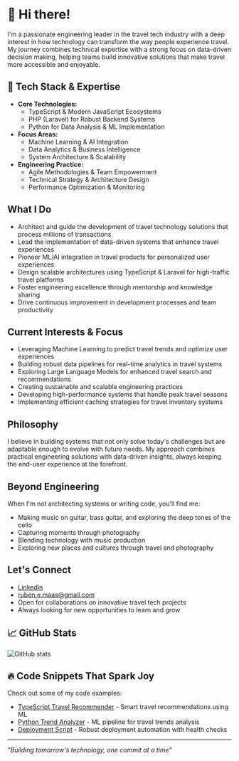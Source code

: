 # 👋 Hi there! 

I'm a passionate engineering leader in the travel tech industry with a deep interest in how technology can transform the way people experience travel. My journey combines technical expertise with a strong focus on data-driven decision making, helping teams build innovative solutions that make travel more accessible and enjoyable.

## 🔧 Tech Stack & Expertise

- **Core Technologies:** 
  - TypeScript & Modern JavaScript Ecosystems
  - PHP (Laravel) for Robust Backend Systems
  - Python for Data Analysis & ML Implementation
- **Focus Areas:** 
  - Machine Learning & AI Integration
  - Data Analytics & Business Intelligence
  - System Architecture & Scalability
- **Engineering Practice:** 
  - Agile Methodologies & Team Empowerment
  - Technical Strategy & Architecture Design
  - Performance Optimization & Monitoring

## What I Do

- Architect and guide the development of travel technology solutions that process millions of transactions
- Lead the implementation of data-driven systems that enhance travel experiences
- Pioneer ML/AI integration in travel products for personalized user experiences
- Design scalable architectures using TypeScript & Laravel for high-traffic travel platforms
- Foster engineering excellence through mentorship and knowledge sharing
- Drive continuous improvement in development processes and team productivity

## Current Interests & Focus

- Leveraging Machine Learning to predict travel trends and optimize user experiences
- Building robust data pipelines for real-time analytics in travel systems
- Exploring Large Language Models for enhanced travel search and recommendations
- Creating sustainable and scalable engineering practices
- Developing high-performance systems that handle peak travel seasons
- Implementing efficient caching strategies for travel inventory systems

## Philosophy

I believe in building systems that not only solve today's challenges but are adaptable enough to evolve with future needs. My approach combines practical engineering solutions with data-driven insights, always keeping the end-user experience at the forefront.

## Beyond Engineering

When I'm not architecting systems or writing code, you'll find me:
- Making music on guitar, bass guitar, and exploring the deep tones of the cello
- Capturing moments through photography
- Blending technology with music production
- Exploring new places and cultures through travel and photography

## Let's Connect

- [LinkedIn](https://www.linkedin.com/in/rubenmaas/)
- ruben.e.maas@gmail.com
- Open for collaborations on innovative travel tech projects
- Always looking for new opportunities to learn and grow

## 📈 GitHub Stats

![GitHub stats](https://github-readme-stats.vercel.app/api?username=rubenmaas&show_icons=true&theme=radical)

## 🔥 Code Snippets That Spark Joy

Check out some of my code examples:
- [TypeScript Travel Recommender](https://github.com/yourusername/code-examples/blob/main/src/travel-recommender.ts) - Smart travel recommendations using ML
- [Python Trend Analyzer](https://github.com/yourusername/code-examples/blob/main/src/travel_trend_analyzer.py) - ML pipeline for travel trends analysis
- [Deployment Script](https://github.com/yourusername/code-examples/blob/main/scripts/deploy.sh) - Robust deployment automation with health checks

---
*"Building tomorrow's technology, one commit at a time"*
